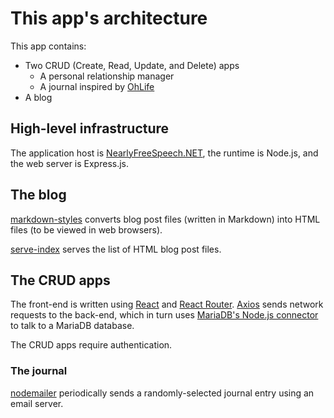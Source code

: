# This app's architecture

This app contains:

* Two CRUD (Create, Read, Update, and Delete) apps
   * A personal relationship manager
   * A journal inspired by [OhLife](http://ohlife.com/index.php)
* A blog

## High-level infrastructure

The application host is [NearlyFreeSpeech.NET](https://www.nearlyfreespeech.net/), the runtime is Node.js, and the web server is Express.js.

## The blog

[markdown-styles](https://github.com/mixu/markdown-styles) converts blog post files (written in Markdown) into HTML files (to be viewed in web browsers).

[serve-index](https://github.com/expressjs/serve-index) serves the list of HTML blog post files.

## The CRUD apps

The front-end is written using [React](https://reactjs.org/) and [React Router](https://reactrouter.com/web/guides/philosophy). [Axios](https://axios-http.com/) sends network requests to the back-end, which in turn uses [MariaDB's Node.js connector](https://mariadb.com/kb/en/about-mariadb-connector-nodejs/) to talk to a MariaDB database.

The CRUD apps require authentication.

### The journal

[nodemailer](https://nodemailer.com/about/) periodically sends a randomly-selected journal entry using an email server.